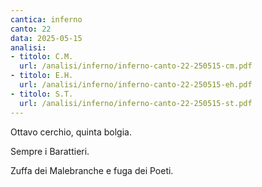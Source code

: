 ```yaml
---
cantica: inferno
canto: 22
data: 2025-05-15
analisi:
- titolo: C.M.
  url: /analisi/inferno/inferno-canto-22-250515-cm.pdf
- titolo: E.H.
  url: /analisi/inferno/inferno-canto-22-250515-eh.pdf
- titolo: S.T.
  url: /analisi/inferno/inferno-canto-22-250515-st.pdf
---
```


Ottavo cerchio, quinta bolgia.

Sempre i Barattieri.

Zuffa dei Malebranche e fuga dei Poeti.